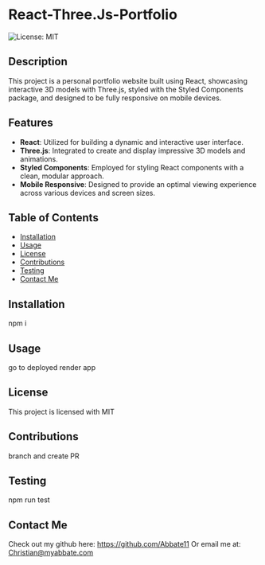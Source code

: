 # React-Three.Js-Portfolio
  
  ![License: MIT](https://img.shields.io/badge/License-MIT-yellow.svg)
  
## Description

This project is a personal portfolio website built using React, showcasing interactive 3D models with Three.js, styled with the Styled Components package, and designed to be fully responsive on mobile devices.

## Features

- **React**: Utilized for building a dynamic and interactive user interface.
- **Three.js**: Integrated to create and display impressive 3D models and animations.
- **Styled Components**: Employed for styling React components with a clean, modular approach.
- **Mobile Responsive**: Designed to provide an optimal viewing experience across various devices and screen sizes.

  
## Table of Contents
* [Installation](#installation)
* [Usage](#usage)
* [License](#license)
* [Contributions](#contributions)
* [Testing](#testing)
* [Contact Me](#contact-me)


## Installation

npm i

## Usage

go to deployed render app


## License 
This project is licensed with MIT

## Contributions

branch and create PR

## Testing

npm run test

## Contact Me

Check out my github here: https://github.com/Abbate11 Or email me at: Christian@myabbate.com
